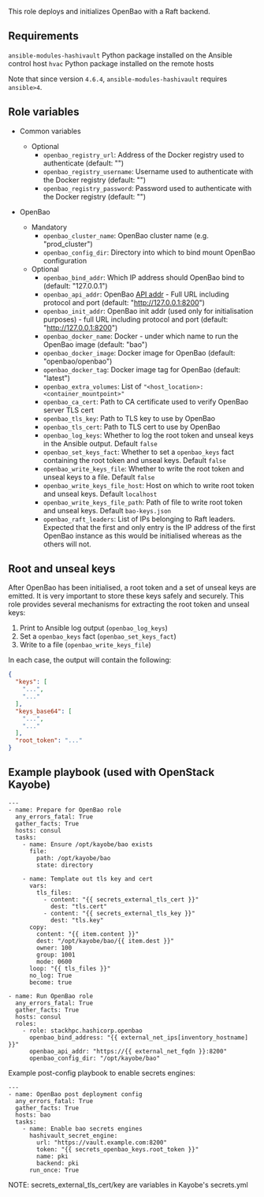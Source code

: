 This role deploys and initializes OpenBao with a Raft backend.

Requirements
------------

`ansible-modules-hashivault` Python package installed on the Ansible control host
`hvac` Python package installed on the remote hosts

Note that since version `4.6.4`, `ansible-modules-hashivault` requires
`ansible>4`.

Role variables
--------------

* Common variables
  * Optional
    * `openbao_registry_url`: Address of the Docker registry used to authenticate (default: "")
    * `openbao_registry_username`: Username used to authenticate with the Docker registry (default: "")
    * `openbao_registry_password`: Password used to authenticate with the Docker registry (default: "")

* OpenBao
  * Mandatory
    * `openbao_cluster_name`: OpenBao cluster name (e.g. "prod_cluster")
    * `openbao_config_dir`: Directory into which to bind mount OpenBao configuration
  * Optional
    * `openbao_bind_addr`: Which IP address should OpenBao bind to (default: "127.0.0.1")
    * `openbao_api_addr`: OpenBao [API addr](https://openbao.org/docs/configuration/#high-availability-parameters) - Full URL including protocol and port (default: "http://127.0.0.1:8200")
    * `openbao_init_addr`: OpenBao init addr (used only for initialisation purposes) - full URL including protocol and port (default: "http://127.0.0.1:8200")
    * `openbao_docker_name`: Docker - under which name to run the OpenBao image (default: "bao")
    * `openbao_docker_image`: Docker image for OpenBao (default: "openbao/openbao")
    * `openbao_docker_tag`: Docker image tag for OpenBao (default: "latest")
    * `openbao_extra_volumes`: List of `"<host_location>:<container_mountpoint>"`
    * `openbao_ca_cert`: Path to CA certificate used to verify OpenBao server TLS cert
    * `openbao_tls_key`: Path to TLS key to use by OpenBao
    * `openbao_tls_cert`: Path to TLS cert to use by OpenBao
    * `openbao_log_keys`: Whether to log the root token and unseal keys in the Ansible output. Default `false`
    * `openbao_set_keys_fact`: Whether to set a `openbao_keys` fact containing the root token and unseal keys. Default `false`
    * `openbao_write_keys_file`: Whether to write the root token and unseal keys to a file. Default `false`
    * `openbao_write_keys_file_host`: Host on which to write root token and unseal keys. Default `localhost`
    * `openbao_write_keys_file_path`: Path of file to write root token and unseal keys. Default `bao-keys.json`
    * `openbao_raft_leaders`: List of IPs belonging to Raft leaders. Expected that the first and only entry is the IP address of the first OpenBao instance as this would be initialised whereas as the others will not.

Root and unseal keys
--------------------

After OpenBao has been initialised, a root token and a set of unseal keys are emitted.
It is very important to store these keys safely and securely.
This role provides several mechanisms for extracting the root token and unseal keys:

1. Print to Ansible log output (`openbao_log_keys`)
1. Set a `openbao_keys` fact (`openbao_set_keys_fact`)
1. Write to a file (`openbao_write_keys_file`)

In each case, the output will contain the following:

```json
{
  "keys": [
    "...",
    "..."
  ],
  "keys_base64": [
    "...",
    "..."
  ],
  "root_token": "..."
}
```

Example playbook (used with OpenStack Kayobe)
---------------------------------------------

```
---
- name: Prepare for OpenBao role
  any_errors_fatal: True
  gather_facts: True
  hosts: consul
  tasks:
    - name: Ensure /opt/kayobe/bao exists
      file:
        path: /opt/kayobe/bao
        state: directory

    - name: Template out tls key and cert
      vars:
        tls_files:
          - content: "{{ secrets_external_tls_cert }}"
            dest: "tls.cert"
          - content: "{{ secrets_external_tls_key }}"
            dest: "tls.key"
      copy:
        content: "{{ item.content }}"
        dest: "/opt/kayobe/bao/{{ item.dest }}"
        owner: 100
        group: 1001
        mode: 0600
      loop: "{{ tls_files }}"
      no_log: True
      become: true

- name: Run OpenBao role
  any_errors_fatal: True
  gather_facts: True
  hosts: consul
  roles:
    - role: stackhpc.hashicorp.openbao
      openbao_bind_address: "{{ external_net_ips[inventory_hostname] }}"
      openbao_api_addr: "https://{{ external_net_fqdn }}:8200"
      openbao_config_dir: "/opt/kayobe/bao"
```

Example post-config playbook to enable secrets engines:
```
---
- name: OpenBao post deployment config
  any_errors_fatal: True
  gather_facts: True
  hosts: bao
  tasks:
    - name: Enable bao secrets engines
      hashivault_secret_engine:
        url: "https://vault.example.com:8200"
        token: "{{ secrets_openbao_keys.root_token }}"
        name: pki
        backend: pki
      run_once: True
```

NOTE: secrets_external_tls_cert/key are variables in Kayobe's secrets.yml

